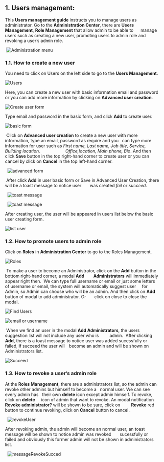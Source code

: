 ## 1. Users management:

 This **Users management guide** instructs you to manage users as administrator.
 Go to the **Administration Center**, there are **Users Management**, **Role Management** that allow admin to be able to      manage users such as creating a new user, promoting users to admin role and revoking a user’s admin role.
 
  ![Administration menu](images/administrationMenu.png)
 
 ### 1.1. How to create a new user
 
  You need to click on Users on the left side to go to the **Users Management**.
 
   ![Users](images/users.png)
 
  Here, you can create a new user with basic information email and password or you can add more information by clicking on     **Advanced user creation**.
  
   ![Create user form](images/createUserForm.png)
  
  Type email and password in the basic form, and click **Add** to create user.
   
   ![basic form](images/basicForm.png)
  
  Click on **Advanced user creation** to create a new user with more information, type an email, password as require and you   can type more information for user such as *First name, Last name, Job title, Service, Building location,                     Office,location, Main phone, Bio*. And then click **Save** button in the top right-hand corner to create user or you can     cancel by click on **Cancel** in the top left-hand corner.
  
   ![advanced form](images/advancedForm.png)
  
  After click **Add** in user basic form or Save in Advanced User Creation, there will be a toast message to notice user       was created *fail* or *succeed*.
  
   ![toast message](images/createUserFailed.png)
   
   ![toast message](images/createUserSucceed.png)
  
  After creating user, the user will be appeared in users list below the basic user creating form.
   
   ![list user](images/listUser.png)

 ### 1.2. How to promote users to admin role

  Click on **Roles** in **Administration Center** to go to the Roles Management.

   ![Roles](images/rolesManagement.png)

  To make a user to become an Administrator, click on the **Add** button in the bottom right-hand corner, a modal **Add         Administrators** will immediately appear right then. 
  We can type full username or email or just some letters of username or email, the system will automatically suggest user     for Admin, so Admin can choose who will be an admin. And then click on **Add** button of modal to add administrator. Or       click on close to close the modal.

   ![Find Users](images/findUser.png)

   ![email or username](images/emailOrUsername.png)

  When we find an user in the modal **Add Administrators**, the users suggestion list will not include any user who is         admin.
  After clicking **Add**, there is a toast message to notice user was added sucessfully or failed, if succeed the user will     become an admin and will be shown on Administrators list.

   ![Succeed](images/messageSucceed.png)

 
 ### 1.3. How to revoke a user’s admin role

  At the **Roles Management**, there are a administrators list, so the admin can revoke other admins but himself to become a   normal user. We can see every admin has   their own **delete** icon except admin himself. To revoke, click on **delete**     icon of admin that want to revoke. An modal notification **Revoke administrator?** will be shown to be sure, click on         **Revoke** red button to continue revoking, click on **Cancel** button to cancel.

   ![revokeUser](images/revokeAdmin.png)

  After revoking admin, the admin will become an normal user, an toast message will be shown to notice admin was revoked       sucessfully or failed and obviously this former admin will not be shown in administrators list. 
  
   ![messageRevokeSucced](images/messageRevokeSucced.png)

